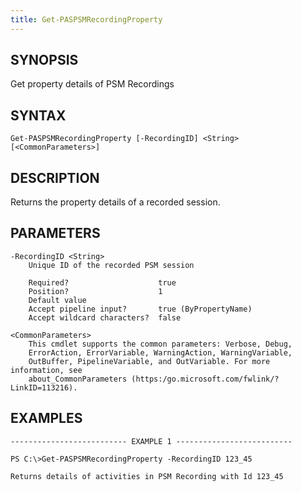 ```yaml
---
title: Get-PASPSMRecordingProperty
---
```


## SYNOPSIS

Get property details of PSM Recordings

## SYNTAX

    Get-PASPSMRecordingProperty [-RecordingID] <String> [<CommonParameters>]

## DESCRIPTION

Returns the property details of a recorded session.

## PARAMETERS

    -RecordingID <String>
        Unique ID of the recorded PSM session

        Required?                    true
        Position?                    1
        Default value
        Accept pipeline input?       true (ByPropertyName)
        Accept wildcard characters?  false

    <CommonParameters>
        This cmdlet supports the common parameters: Verbose, Debug,
        ErrorAction, ErrorVariable, WarningAction, WarningVariable,
        OutBuffer, PipelineVariable, and OutVariable. For more information, see
        about_CommonParameters (https:/go.microsoft.com/fwlink/?LinkID=113216).

## EXAMPLES

    -------------------------- EXAMPLE 1 --------------------------

    PS C:\>Get-PASPSMRecordingProperty -RecordingID 123_45

    Returns details of activities in PSM Recording with Id 123_45
